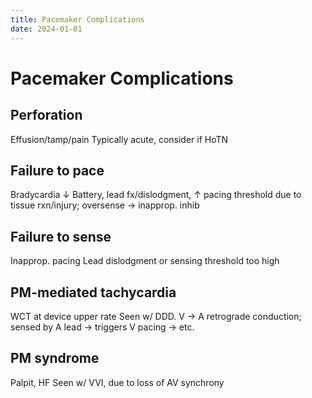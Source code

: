 ```yaml
---
title: Pacemaker Complications
date: 2024-01-01
---
```

# Pacemaker Complications

## Perforation
Effusion/tamp/pain
Typically acute, consider if HoTN
## Failure to pace
Bradycardia
↓ Battery, lead fx/dislodgment, ↑ pacing threshold due to tissue rxn/injury; oversense → inapprop. inhib
## Failure to sense
Inapprop. pacing
Lead dislodgment or sensing threshold too high
## PM-mediated tachycardia
WCT at device upper rate
Seen w/ DDD. V → A retrograde conduction; sensed by A lead → triggers V pacing → etc.
## PM syndrome
Palpit, HF
Seen w/ VVI, due to loss of AV synchrony
